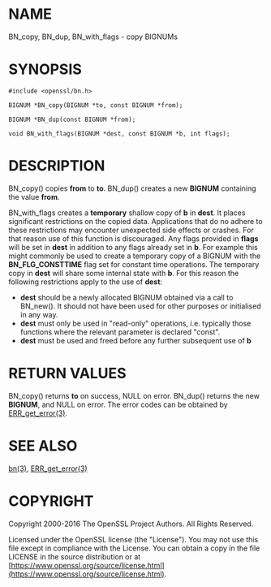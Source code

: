 # NAME

BN\_copy, BN\_dup, BN\_with\_flags - copy BIGNUMs

# SYNOPSIS

    #include <openssl/bn.h>

    BIGNUM *BN_copy(BIGNUM *to, const BIGNUM *from);

    BIGNUM *BN_dup(const BIGNUM *from);

    void BN_with_flags(BIGNUM *dest, const BIGNUM *b, int flags);

# DESCRIPTION

BN\_copy() copies **from** to **to**. BN\_dup() creates a new **BIGNUM**
containing the value **from**.

BN\_with\_flags creates a **temporary** shallow copy of **b** in **dest**. It places
significant restrictions on the copied data. Applications that do no adhere to
these restrictions may encounter unexpected side effects or crashes. For that
reason use of this function is discouraged. Any flags provided in **flags** will
be set in **dest** in addition to any flags already set in **b**. For example this
might commonly be used to create a temporary copy of a BIGNUM with the
**BN\_FLG\_CONSTTIME** flag set for constant time operations. The temporary copy in
**dest** will share some internal state with **b**. For this reason the following
restrictions apply to the use of **dest**:

- **dest** should be a newly allocated BIGNUM obtained via a call to BN\_new(). It
should not have been used for other purposes or initialised in any way.
- **dest** must only be used in "read-only" operations, i.e. typically those
functions where the relevant parameter is declared "const".
- **dest** must be used and freed before any further subsequent use of **b**

# RETURN VALUES

BN\_copy() returns **to** on success, NULL on error. BN\_dup() returns
the new **BIGNUM**, and NULL on error. The error codes can be obtained
by [ERR\_get\_error(3)](http://man.he.net/man3/ERR_get_error).

# SEE ALSO

[bn(3)](http://man.he.net/man3/bn), [ERR\_get\_error(3)](http://man.he.net/man3/ERR_get_error)

# COPYRIGHT

Copyright 2000-2016 The OpenSSL Project Authors. All Rights Reserved.

Licensed under the OpenSSL license (the "License").  You may not use
this file except in compliance with the License.  You can obtain a copy
in the file LICENSE in the source distribution or at
[https://www.openssl.org/source/license.html](https://www.openssl.org/source/license.html).
